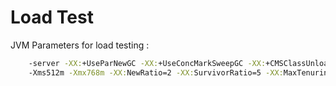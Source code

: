Load Test
===================

JVM Parameters for load testing :

```bat
	-server -XX:+UseParNewGC -XX:+UseConcMarkSweepGC -XX:+CMSClassUnloadingEnabled -XX:+CMSParallelRemarkEnabled
	-Xms512m -Xmx768m -XX:NewRatio=2 -XX:SurvivorRatio=5 -XX:MaxTenuringThreshold=25 -XX:PermSize=90m -XX:MaxPermSize=110m -XX:ReservedCodeCacheSize=32m
```
